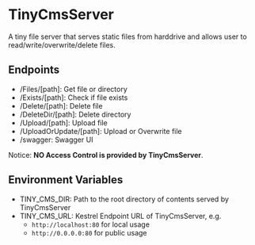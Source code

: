 # TinyCmsServer

A tiny file server that serves static files from harddrive and allows user to read/write/overwrite/delete files.

## Endpoints

- /Files/[path]: Get file or directory
- /Exists/[path]: Check if file exists
- /Delete/[path]: Delete file
- /DeleteDir/[path]: Delete directory
- /Upload/[path]: Upload file
- /UploadOrUpdate/[path]: Upload or Overwrite file
- /swagger: Swagger UI

Notice: **NO Access Control is provided by TinyCmsServer**.

## Environment Variables

- TINY_CMS_DIR: Path to the root directory of contents served by TinyCmsServer
- TINY_CMS_URL: Kestrel Endpoint URL of TinyCmsServer, e.g.
  - `http://localhost:80` for local usage
  - `http://0.0.0.0:80` for public usage
